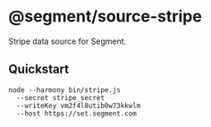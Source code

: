 # @segment/source-stripe

  Stripe data source for Segment. 

## Quickstart

```
node --harmony bin/stripe.js 
  --secret stripe_secret
  --writeKey vm2f4l8utib0w73kkwlm
  --host https://set.segment.com
```